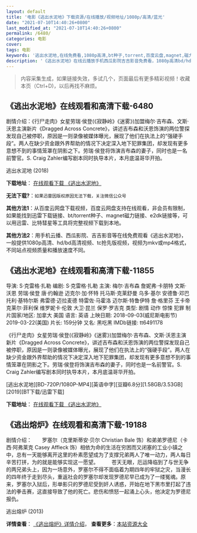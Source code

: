 ```yaml
---
layout: default
title: '电影《逃出水泥地》下载资源/在线播放/视频地址/1080p/高清/蓝光'
date: "2021-07-10T14:40:26+0800"
last_modified_at: "2021-07-10T14:40:26+0800"
permalink: /6480/
categories: 电影
cover:
tags: 电影
keywords: '逃出水泥地,在线免费看,1080p高清,bt种子,torrent,百度云盘,magnet,磁力链,迅雷下载资源'
description: '《逃出水泥地》在线云播放手机西瓜影院吉吉影音免费看，1080p高清bd/hd未删减完整版和tc抢先枪版，mkv/mp4格式，附带bt/torrent种子、magnet/磁力链、百度云盘、网盘资源迅雷下载链接'
---
```


>内容采集生成，如果链接失效，多试几个，页面最后有更多精彩视频！收藏本页（Ctrl+D)，以后再找不麻烦。


## 《逃出水泥地》在线观看和高清下载-6480

剧情介绍：《行尸走肉》女星劳瑞·侯登(《寂静岭》《迷雾》)加盟梅尔·吉布森、文斯·沃恩主演新片《Dragged Across Concrete》，讲述吉布森和沃恩饰演的两位警探发现自己被停职，原因是一则录像被媒体曝光，展现了他们在执法上的“强硬手段”。两人在缺少资金跟外界帮助的情况下决定深入地下犯罪集团，却发现有更多意想不到的事情笼罩在阴影之下。劳瑞·侯登将饰演吉布森的妻子，同时也是一名前警官。S. Craig Zahler编写剧本同时执导本片，本月底温哥华开拍。


逃出水泥地 (2018)

**下载地址**： [在线观看下载 《逃出水泥地》](https://www.btbtdy.me/btdy/dy14872.html) 


**无法下载?**：`如果迅雷因版权原因无法下载，关注微信公众号 `

**其他方法1**：从百度云网盘下载视频，百度云网盘支持在线观看，非会员有限制，如果能找到迅雷下载链接、bt/torrent种子、magnet磁力链接、e2dk链接等，可以用迅雷、比特彗星等工具将完整视频下载到本地。

**其他方法2**：用手机云播、西瓜影院、吉吉影音等在线免费观看《逃出水泥地》，一般提供1080p高清、hd/bd高清视频、tc抢先版视频，视频为mkv或mp4格式，不同站点视频质量和播放速度不同。


## 《逃出水泥地》在线观看和高清下载-11855

导演: S·克雷格·扎勒 编剧: S·克雷格·扎勒 主演: 梅尔·吉布森 詹妮弗·卡朋特 文斯·沃恩 劳瑞·侯登 唐·约翰逊 迈克尔·加·怀特 托马斯·克莱舒曼 乌多·基尔 安德鲁·邓巴 托利·基特尔斯 弗雷德·迈拉麦德 特雷佐·马霍洛 迈尔斯·特鲁伊特 詹·格里芬 王卡帝 克莱尔·菲利保 维罗妮卡·伦敦 大卫·昆兰 保罗·罗吉克 类型: 剧情 动作 惊悚 犯罪 制片国家/地区: 加拿大 美国 语言: 英语 上映日期: 2018-09-03(威尼斯电影节) 2019-03-22(美国) 片长: 159分钟 又名: 黑吃黑 IMDb链接: tt6491178

《行尸走肉》女星劳瑞·侯登(《寂静岭》《迷雾》)加盟梅尔·吉布森、文斯·沃恩主演新片《Dragged Across Concrete》，讲述吉布森和沃恩饰演的两位警探发现自己被停职，原因是一则录像被媒体曝光，展现了他们在执法上的“强硬手段”。两人在缺少资金跟外界帮助的情况下决定深入地下犯罪集团，却发现有更多意想不到的事情笼罩在阴影之下。劳瑞·侯登将饰演吉布森的妻子，同时也是一名前警官。S. Craig Zahler编写剧本同时执导本片，本月底温哥华开拍。


[逃出水泥地][BD-720P/1080P-MP4][英语中字][豆瓣6.8分][1.58GB/3.53GB][2019][BT下载/迅雷下载]

**下载地址**： [在线观看下载 《逃出水泥地》](https://www.btdx8.com/torrent/tcsnd_2019.html) 


## 《逃出熔炉》在线观看和高清下载-19188

剧情介绍：　　罗塞尔（克里斯蒂安·贝尔 Christian Bale 饰）和弟弟罗德尼（卡西·阿弗莱克 Casey Affleck 饰）相依为命的生活在穷困而又闭塞的工业小镇之中，总有一天能够离开这里的朴素愿望成为了支撑兄弟两人了唯一动力，两人每日辛苦打拼，为的就是能够实现这一愿望。  　　苍天无眼，厄运降临到了与世无争的两兄弟头上，因为一场意外，罗塞尔不得不面临着为期四年的牢狱之灾，当漫长的四年终于走到尽头，重返社会的罗塞尔却发现罗德尼早已成为了一缕冤魂。原来，罗塞尔入狱后，形单影只的罗德尼受到奸人诱惑，开始在地下黑市里打起了违法的拳击赛，这直接导致了他的死亡。悲伤和愤怒一起涌上心头，他决定为罗德尼报仇。


逃出熔炉 (2013)

**详情查看**： [《逃出熔炉》详情介绍](/movie/19188/)， **查看更多**：[本站资源大全](/movie/t/all/)

